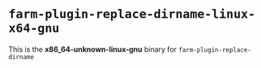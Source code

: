 # `farm-plugin-replace-dirname-linux-x64-gnu`

This is the **x86_64-unknown-linux-gnu** binary for `farm-plugin-replace-dirname`
